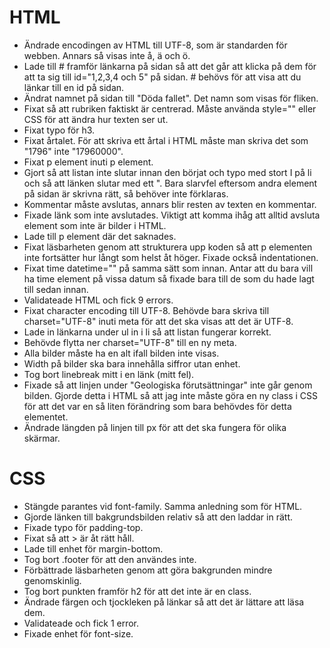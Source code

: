 # HTML
* Ändrade encodingen av HTML till UTF-8, som är standarden för webben. Annars så visas inte å, ä och ö.
* Lade till # framför länkarna på sidan så att det går att klicka på dem för att ta sig till id="1,2,3,4 och 5" på sidan. # behövs för att visa att du länkar till en id på sidan.
* Ändrat namnet på sidan till "Döda fallet". Det namn som visas för fliken.
* Fixat så att rubriken faktiskt är centrerad. Måste använda style="" eller CSS för att ändra hur texten ser ut.
* Fixat typo för h3.
* Fixat årtalet. För att skriva ett årtal i HTML måste man skriva det som "1796" inte "17960000".
* Fixat p element inuti p element.
* Gjort så att listan inte slutar innan den börjat och typo med stort I på li och så att länken slutar med ett ". Bara slarvfel eftersom andra element på sidan är skrivna rätt, så behöver inte förklaras.
* Kommentar måste avslutas, annars blir resten av texten en kommentar.
* Fixade länk som inte avslutades. Viktigt att komma ihåg att alltid avsluta element som inte är bilder i HTML.
* Lade till p element där det saknades.
* Fixat läsbarheten genom att strukturera upp koden så att p elementen inte fortsätter hur långt som helst åt höger. Fixade också indentationen.
* Fixat time datetime="" på samma sätt som innan. Antar att du bara vill ha time element på vissa datum så fixade bara till de som du hade lagt till sedan innan.
* Validateade HTML och fick 9 errors.
* Fixat character encoding till UTF-8. Behövde bara skriva till charset="UTF-8" inuti meta för att det ska visas att det är UTF-8.
* Lade in länkarna under ul in i li så att listan fungerar korrekt.
* Behövde flytta ner charset="UTF-8" till en ny meta.
* Alla bilder måste ha en alt ifall bilden inte visas.
* Width på bilder ska bara innehålla siffror utan enhet.
* Tog bort linebreak mitt i en länk (mitt fel).
* Fixade så att linjen under "Geologiska förutsättningar" inte går genom bilden. Gjorde detta i HTML så att jag inte måste göra en ny class i CSS för att det var en så liten förändring som bara behövdes för detta elementet.
* Ändrade längden på linjen till px för att det ska fungera för olika skärmar.
# CSS
* Stängde parantes vid font-family. Samma anledning som för HTML.
* Gjorde länken till bakgrundsbilden relativ så att den laddar in rätt.
* Fixade typo för padding-top.
* Fixat så att > är åt rätt håll.
* Lade till enhet för margin-bottom.
* Tog bort .footer för att den användes inte.
* Förbättrade läsbarheten genom att göra bakgrunden mindre genomskinlig.
* Tog bort punkten framför h2 för att det inte är en class.
* Ändrade färgen och tjockleken på länkar så att det är lättare att läsa dem.
* Validateade och fick 1 error.
* Fixade enhet för font-size.
